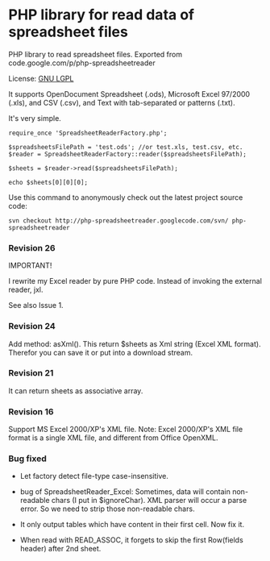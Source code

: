 # PHP library for read data of spreadsheet files
PHP library to read spreadsheet files.
Exported from code.google.com/p/php-spreadsheetreader

License: [GNU LGPL](http://www.gnu.org/licenses/lgpl.html)


It supports OpenDocument Spreadsheet (.ods), Microsoft Excel 97/2000 (.xls), and CSV (.csv), and Text with tab-separated or patterns (.txt).

It's very simple.

```
require_once 'SpreadsheetReaderFactory.php';

$spreadsheetsFilePath = 'test.ods'; //or test.xls, test.csv, etc.
$reader = SpreadsheetReaderFactory::reader($spreadsheetsFilePath);

$sheets = $reader->read($spreadsheetsFilePath);

echo $sheets[0][0][0];
```

Use this command to anonymously check out the latest project source code:

`svn checkout http://php-spreadsheetreader.googlecode.com/svn/ php-spreadsheetreader`

### Revision 26

IMPORTANT!

I rewrite my Excel reader by pure PHP code. Instead of invoking the external reader, jxl.

See also Issue 1.

### Revision 24

Add method: asXml(). This return $sheets as Xml string (Excel XML format). Therefor you can save it or put into a download stream.

### Revision 21

It can return sheets as associative array.

### Revision 16

Support MS Excel 2000/XP's XML file. Note: Excel 2000/XP's XML file format is a single XML file, and different from Office OpenXML.

### Bug fixed

* Let factory detect file-type case-insensitive.

* bug of SpreadsheetReader_Excel: Sometimes, data will contain non-readable chars (I put in $ignoreChar). XML parser will occur a parse error. So we need to strip those non-readable chars.

* It only output tables which have content in their first cell. Now fix it.

* When read with READ_ASSOC, it forgets to skip the first Row(fields header) after 2nd sheet. 
